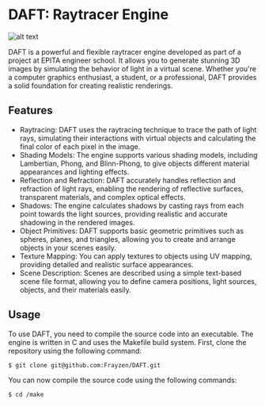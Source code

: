 DAFT: Raytracer Engine
======================
![alt text](https://frayzen.github.io/DAFT/assets/img/daft_logo_wbg.png)

DAFT is a powerful and flexible raytracer engine developed as part of a project at EPITA engineer school. It allows you to generate stunning 3D images by simulating the behavior of light in a virtual scene. Whether you're a computer graphics enthusiast, a student, or a professional, DAFT provides a solid foundation for creating realistic renderings.

Features
--------
* Raytracing: DAFT uses the raytracing technique to trace the path of light rays, simulating their interactions with virtual objects and calculating the final color of each pixel in the image.
* Shading Models: The engine supports various shading models, including Lambertian, Phong, and Blinn-Phong, to give objects different material appearances and lighting effects.
* Reflection and Refraction: DAFT accurately handles reflection and refraction of light rays, enabling the rendering of reflective surfaces, transparent materials, and complex optical effects.
* Shadows: The engine calculates shadows by casting rays from each point towards the light sources, providing realistic and accurate shadowing in the rendered images.
* Object Primitives: DAFT supports basic geometric primitives such as spheres, planes, and triangles, allowing you to create and arrange objects in your scenes easily.
* Texture Mapping: You can apply textures to objects using UV mapping, providing detailed and realistic surface appearances.
* Scene Description: Scenes are described using a simple text-based scene file format, allowing you to define camera positions, light sources, objects, and their materials easily.

Usage
-----
To use DAFT, you need to compile the source code into an executable. The engine is written in C and uses the Makefile build system. 
First, clone the repository using the following command:
```bash
$ git clone git@github.com:Frayzen/DAFT.git
```
You can now compile the source code using the following commands:
```bash
$ cd /make
```